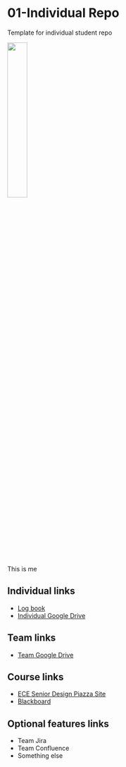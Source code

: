 # 01-Individual Repo
Template for individual student repo

<img src="./images/images/DSC06703.JPEG" width="30%">
<p> This is me </p>

## Individual links
- [Log book]()
- [Individual Google Drive]()

## Team links
- [Team Google Drive]()

## Course links
- [ECE Senior Design Piazza Site](https://piazza.com/bu/fall2025/ec463/home)
- [Blackboard](http://learn.bu.edu/)

## Optional features links
- Team Jira
- Team Confluence
- Something else
